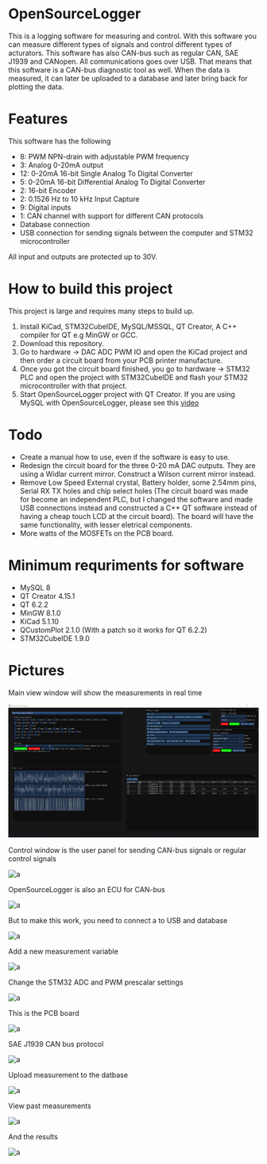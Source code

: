 # OpenSourceLogger

This is a logging software for measuring and control. With this software you can measure different types of signals and control different types of acturators. This software has also CAN-bus such as regular CAN, SAE J1939 and CANopen. All communications goes over USB. That means that this software 
is a CAN-bus diagnostic tool as well. When the data is measured, it can later be uploaded to a database and later bring back for plotting the data.

# Features

This software has the following

- 8: PWM NPN-drain with adjustable PWM frequency
- 3: Analog 0-20mA output
- 12: 0-20mA 16-bit Single Analog To Digital Converter
- 5: 0-20mA 16-bit Differential Analog To Digital Converter
- 2: 16-bit Encoder
- 2: 0.1526 Hz to 10 kHz Input Capture
- 9: Digital inputs
- 1: CAN channel with support for different CAN protocols
- Database connection
- USB connection for sending signals between the computer and STM32 microcontroller

All input and outputs are protected up to 30V. 

# How to build this project

This project is large and requires many steps to build up.

1. Install KiCad, STM32CubeIDE, MySQL/MSSQL, QT Creator, A C++ compiler for QT e.g MinGW or GCC.
2. Download this repository.
3. Go to hardware -> DAC ADC PWM IO and open the KiCad project and then order a circuit board from your PCB printer manufacture.
3. Once you got the circuit board finished, you go to hardware -> STM32 PLC and open the project with STM32CubeIDE and flash your STM32 microcontroller with that project.
4. Start OpenSourceLogger project with QT Creator. If you are using MySQL with OpenSourceLogger, please see this [video](https://www.youtube.com/watch?v=qeErME39zvw)

# Todo

- Create a manual how to use, even if the software is easy to use.
- Redesign the circuit board for the three 0-20 mA DAC outputs. They are using a Widlar current mirror. Construct a Wilson current mirror instead.
- Remove Low Speed External crystal, Battery holder, some 2.54mm pins, Serial RX TX holes and chip select holes (The circuit board was made for become an independent PLC, but I changed the software and made USB connections instead and constructed a C++ QT software instead of having a cheap touch LCD at the circuit board). The board will have the same functionality, with lesser eletrical components.
- More watts of the MOSFETs on the PCB board.

# Minimum requriments for software

- MySQL 8
- QT Creator 4.15.1
- QT 6.2.2
- MinGW 8.1.0
- KiCad 5.1.10
- QCustomPlot 2.1.0 (With a patch so it works for QT 6.2.2)
- STM32CubeIDE 1.9.0

# Pictures

Main view window will show the measurements in real time

![a](https://raw.githubusercontent.com/DanielMartensson/OpenSourceLogger/main/pictures/MainView.png)

Control window is the user panel for sending CAN-bus signals or regular control signals

![a](https://raw.githubusercontent.com/DanielMartensson/OpenSourceLogger/main/pictures/ControlWindow.PNG)

OpenSourceLogger is also an ECU for CAN-bus

![a](https://raw.githubusercontent.com/DanielMartensson/OpenSourceLogger/main/pictures/CANSettingsWindow.PNG)

But to make this work, you need to connect a to USB and database

![a](https://raw.githubusercontent.com/DanielMartensson/OpenSourceLogger/main/pictures/ConnectionWindow.PNG)

Add a new measurement variable

![a](https://raw.githubusercontent.com/DanielMartensson/OpenSourceLogger/main/pictures/MeasurementListWindow.PNG)

Change the STM32 ADC and PWM prescalar settings

![a](https://raw.githubusercontent.com/DanielMartensson/OpenSourceLogger/main/pictures/STM32Window.PNG)

This is the PCB board

![a](https://raw.githubusercontent.com/DanielMartensson/OpenSourceLogger/main/pictures/PCB.PNG)

SAE J1939 CAN bus protocol

![a](https://raw.githubusercontent.com/DanielMartensson/OpenSourceLogger/main/pictures/SaeJ1939.PNG)

Upload measurement to the datbase

![a](https://raw.githubusercontent.com/DanielMartensson/OpenSourceLogger/main/pictures/UploadWindow.PNG)

View past measurements

![a](https://raw.githubusercontent.com/DanielMartensson/OpenSourceLogger/main/pictures/ViewWindow.PNG)

And the results

![a](https://raw.githubusercontent.com/DanielMartensson/OpenSourceLogger/main/pictures/FromDatabase.PNG)